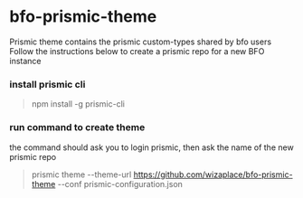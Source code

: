 # bfo-prismic-theme
Prismic theme contains the prismic custom-types shared by bfo users
Follow the instructions below to create a prismic repo for a new BFO instance

### install prismic cli 
> npm install -g prismic-cli

### run command to create theme
the command should ask you to login prismic, then ask the name of the new prismic repo
> prismic theme --theme-url https://github.com/wizaplace/bfo-prismic-theme --conf prismic-configuration.json
